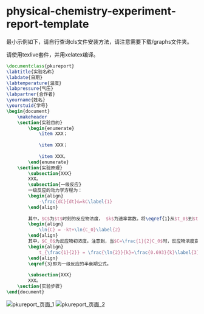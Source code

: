 # physical-chemistry-experiment-report-template
最小示例如下，请自行查询cls文件安装方法，请注意需要下载/graphs文件夹。

请使用texlive套件，并用xelatex编译。
```latex
\documentclass{pkureport}
\labtitle{实验名称}
\labdate{日期}
\labtemperature{温度}
\labpressure{气压}
\labpartner{合作者}
\yourname{姓名}
\yourstuid{学号}
\begin{document}
	\makeheader
	\section{实验目的}
		\begin{enumerate}
			\item XXX；
			
			\item XXX；
			
			\item XXX。
		\end{enumerate}
	\section{实验原理}
		\subsection{XXX}
		XXX。
		\subsection{一级反应}
		一级反应的动力学方程为：
		\begin{align}
			-\frac{dC}{dt}&=kC\label{1}
		\end{align}
		
		其中，$C$为$t$时刻的反应物浓度， $k$为速率常数。将\eqref{1}从$t_0$到$t$积分得：
		\begin{align}
			\ln{C} = -kt+\ln{C_0}\label{2}
		\end{align}
		其中，$C_0$为反应物初浓度。注意到，当$C=\frac{1}{2}C_0$时，反应物浓度变为初始值的一半，此时的时间$t_{\frac{1}{2}}$称为一级反应的半衰期。由\eqref{2}得：
		\begin{align}
			t_{\frac{1}{2}} = \frac{\ln{2}}{k}=\frac{0.693}{k}\label{3}
		\end{align}
		\eqref{3}即为一级反应的半衰期公式。
		
		\subsection{XXX}
		XXX。
	\section{实验步骤}
\end{document}
```
![pkureport_页面_1](https://user-images.githubusercontent.com/29155232/167645265-66f5e81e-7928-4ca3-9fd1-a0c0e8b32ed8.jpg)
![pkureport_页面_2](https://user-images.githubusercontent.com/29155232/167645297-8c795b65-4bac-4ebc-96af-2ef4e827f53f.jpg)

